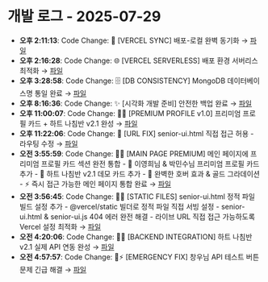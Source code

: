 # 개발 로그 - 2025-07-29

- **오후 2:11:13**: Code Change: 🚀 [VERCEL SYNC] 배포-로컬 완벽 동기화 → [파일](../code-changes/2025-07-29T05-11-13-562Z_code_change.json)
- **오후 2:16:28**: Code Change: 🌐 [VERCEL SERVERLESS] 배포 환경 서버리스 최적화 → [파일](../code-changes/2025-07-29T05-16-28-487Z_code_change.json)
- **오후 3:28:58**: Code Change: 🗄️ [DB CONSISTENCY] MongoDB 데이터베이스명 통일 완료 → [파일](../code-changes/2025-07-29T06-28-57-931Z_code_change.json)
- **오후 8:16:36**: Code Change: ✨ [시각화 개발 준비] 안전한 백업 완료 → [파일](../code-changes/2025-07-29T11-16-36-310Z_code_change.json)
- **오후 11:00:07**: Code Change: 💎✨ [PREMIUM PROFILE v1.0] 프리미엄 프로필 카드 + 하트 나침반 v2.1 완성 → [파일](../code-changes/2025-07-29T14-00-07-710Z_code_change.json)
- **오후 11:22:06**: Code Change: 🔧 [URL FIX] senior-ui.html 직접 접근 허용 - 라우팅 수정 → [파일](../code-changes/2025-07-29T14-22-06-358Z_code_change.json)
- **오전 3:55:59**: Code Change: 🎪✨ [MAIN PAGE PREMIUM] 메인 페이지에 프리미엄 프로필 카드 섹션 완전 통합 - 💎 이영희님 & 박민수님 프리미엄 프로필 카드 추가 - 🧭 하트 나침반 v2.1 데모 카드 추가 - 🎯 완벽한 호버 효과 & 골드 그라데이션 - ⚡ 즉시 접근 가능한 메인 페이지 통합 완료 → [파일](../code-changes/2025-07-29T18-55-59-162Z_code_change.json)
- **오전 3:56:45**: Code Change: 🔧🚀 [STATIC FILES] senior-ui.html 정적 파일 빌드 설정 추가 - @vercel/static 빌더로 정적 파일 직접 서빙 설정 - senior-ui.html & senior-ui.js 404 에러 완전 해결 - 라이브 URL 직접 접근 가능하도록 Vercel 설정 최적화 → [파일](../code-changes/2025-07-29T18-56-45-779Z_code_change.json)
- **오전 4:20:06**: Code Change: 🚀🧭 [BACKEND INTEGRATION] 하트 나침반 v2.1 실제 API 연동 완성 → [파일](../code-changes/2025-07-29T19-20-06-329Z_code_change.json)
- **오전 4:57:57**: Code Change: 🚨⚡ [EMERGENCY FIX] 창우님 API 테스트 버튼 문제 긴급 해결 → [파일](../code-changes/2025-07-29T19-57-56-902Z_code_change.json)
